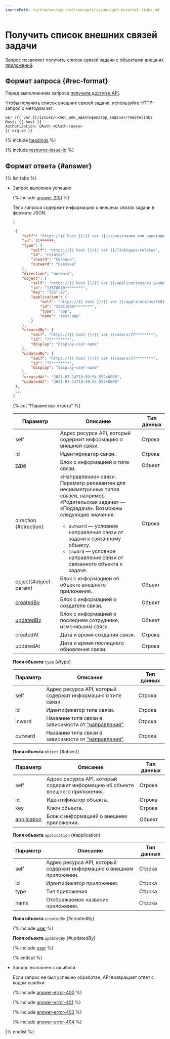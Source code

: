 ```yaml
---
sourcePath: ru/tracker/api-ref/concepts/issues/get-external-links.md
---
```

# Получить список внешних связей задачи

Запрос позволяет получить список связей задачи с [объектами внешних приложений](../../external-links.md).

## Формат запроса {#rec-format}

Перед выполнением запроса [получите доступ к API](../access.md).

Чтобы получить список внешних связей задачи, используйте HTTP-запрос с методом `GET`. 

```http
GET /{{ ver }}/issues/<ключ_или_идентификатор_задачи>/remotelinks
Host: {{ host }}
Authorization: OAuth <OAuth-токен>
{{ org-id }}
```

{% include [headings](../../../_includes/tracker/api/headings.md) %}

{% include [resource-issue-id](../../../_includes/tracker/api/resource-issue-id.md) %} 	

## Формат ответа {#answer}

{% list tabs %}

- Запрос выполнен успешно

    {% include [answer-200](../../../_includes/tracker/api/answer-200.md) %}

    Тело запроса содержит информацию о внешних связях задачи в формате JSON.

    ```json
   [ 

     {
        "self": "https://{{ host }}/{{ ver }}/issues/<ключ_или_идентификатор_задачи>/remotelinks/51******",
        "id": 51******,
        "type": {
            "self": "https://{{ host }}/{{ ver }}/linktypes/relates",
            "id": "relates",
            "inward": "Связана",
            "outward": "Связана"
        },
        "direction": "outward",
        "object": {
            "self": "https://{{ host }}/{{ ver }}/applications/ru.yandex.bitbucket/objects/13570010********",
            "id": "13570010********",
            "key": "TEST-17",
            "application": {
                "self": "https://{{ host }}/{{ ver }}/applications/25811000********",
                "id": "25811000********",
                "type": "app",
                "name": "test-app"
            }
        },
        "createdBy": {
            "self": "https://{{ host }}/{{ ver }}/users/77********",
            "id": "77********",
            "display": "display-user-name"
        },
        "updatedBy": {
            "self": "https://{{ host }}/{{ ver }}/users/77********",
            "id": "77********",
            "display": "display-user-name"
        },
        "createdAt": "2021-07-14T18:59:54.552+0000",
        "updatedAt": "2021-07-14T18:59:54.552+0000"
     },
     ...
   ] 
    ```

  {% cut "Параметры ответа" %}

  Параметр | Описание | Тип данных
  ----- | ----- | -----
  self | Адрес ресурса API, который содержит информацию о внешней связи.| Строка
  id | Идентификатор связи. | Строка
  [type](#type) | Блок с информацией о типе связи. | Объект
  direction {#direction} | «Направление» связи. Параметр релевантен для несимметричных типов связей, например «Родительская задача» — «Подзадача». Возможны следующие значения:<ul><li>`outward` — условное направление связи от задачи к связанному объекту.</li><li>`inward` — условное направление связи от связанного объекта к задаче.</li></ul> | Строка
  [object](#object){#object-param} | Блок с информацией об объекте внешнего приложения. | Объект
  [createdBy](#createdBy) | Блок с информацией о создателе связи. | Объект
  [updatedBy](#updatedBy) | Блок с информацией о последнем сотруднике, изменявшим связь.  | Объект
  createdAt | Дата и время создания связи. | Строка
  updatedAt | Дата и время последнего обновления связи. | Строка

  
  **Поля объекта** `type` {#type}
  
   Параметр | Описание | Тип данных
   ----- | ----- | -----
   self | Адрес ресурса API, который содержит информацию о типе связи. | Строка
   id | Идентификатор типа связи. | Строка
   inward | Название типа связи в зависимости от [<q>направления</q>](#direction). | Строка
   outward | Название типа связи в зависимости от [<q>направления</q>](#direction). | Строка
  
  **Поля объекта** `object` {#object}
 
  Параметр | Описание | Тип данных
  ----- | ----- | -----
  self | Адрес ресурса API, который содержит информацию об объекте внешнего приложения. | Строка
  id | Идентификатор объекта. | Строка
  key | Ключ объекта. | Строка
  [application](#application) | Блок с информацией о внешнем приложении. | Объект

  **Поля объекта** `application` {#application}

  Параметр | Описание | Тип данных
  ----- | ----- | -----
  self | Адрес ресурса API, который содержит информацию о внешнем приложении. | Строка
  id | Идентификатор приложения. | Строка
  type | Тип приложения. | Строка
  name | Отображаемое название приложения. | Строка


  **Поля объекта** `createdBy` {#createdBy}

  {% include [user](../../../_includes/tracker/api/user.md) %}
  

  **Поля объекта** `updatedBy` {#updatedBy}
  
  {% include [user](../../../_includes/tracker/api/user.md) %}

  {% endcut %}   

- Запрос выполнен с ошибкой

  Если запрос не был успешно обработан, API возвращает ответ с кодом ошибки:

    {% include [answer-error-400](../../../_includes/tracker/api/answer-error-400.md) %}

    {% include [answer-error-401](../../../_includes/tracker/api/answer-error-401.md) %}

    {% include [answer-error-403](../../../_includes/tracker/api/answer-error-403.md) %}

    {% include [answer-error-404](../../../_includes/tracker/api/answer-error-404.md) %}

{% endlist %}


